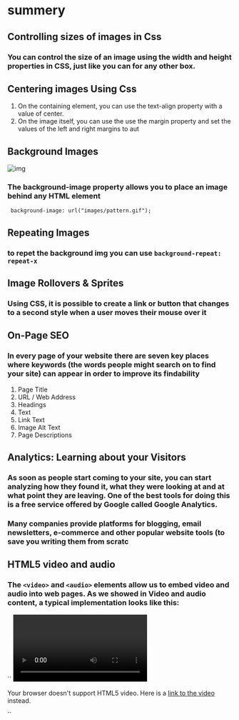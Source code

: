 # summery
## Controlling sizes of images in Css
### You can control the size of an image using the width and height properties in CSS, just like you can for any other box. 
## Centering images Using Css
1.  On the containing element, you can use the text-align property with a value of center.
2. On the image itself, you can use the use the margin property and set the values of the left and right margins to aut
## Background Images
![img](https://www.freecodecamp.org/news/content/images/2020/04/CSS-BG-Img-Tutorial.jpg)
### The background-image property allows you to place an image behind any HTML element
`` background-image: url("images/pattern.gif");``
## Repeating Images
### to repet the background img you can use `` background-repeat: repeat-x ``
## Image Rollovers & Sprites
### Using CSS, it is possible to create a link or button that changes to a second style when a user moves their mouse over it 
## On-Page SEO
### In every page of your website there are seven key places where keywords (the words people might search on to find your site) can appear in order to improve its findability
1. Page Title
2. URL / Web Address
3.  Headings
4. Text
5.  Link Text
6. Image Alt Text
7.  Page Descriptions
## Analytics: Learning about your Visitors
### As soon as people start coming to your site, you can start analyzing how they found it, what they were looking at and at what point they are leaving. One of the best tools for doing this is a free service offered by Google called Google Analytics.
### Many companies provide platforms for blogging, email newsletters, e-commerce and other popular website tools (to save you writing them from scratc
## HTML5 video and audio
### The ``<video>`` and ``<audio>`` elements allow us to embed video and audio into web pages. As we showed in Video and audio content, a typical implementation looks like this:
`` <video controls>
  <source src="rabbit320.mp4" type="video/mp4">
  <source src="rabbit320.webm" type="video/webm">
  <p>Your browser doesn't support HTML5 video. Here is a <a href="rabbit320.mp4">link to the video</a> instead.</p>
</video> ``
